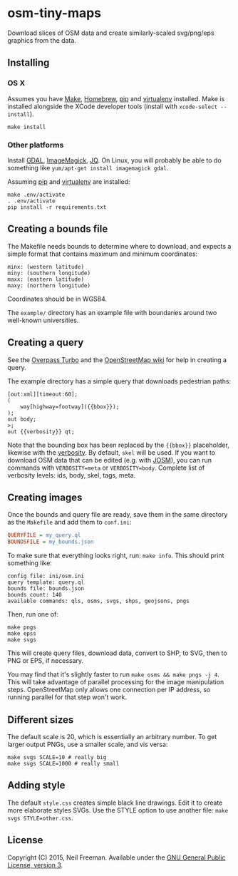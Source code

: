 osm-tiny-maps
=============

Download slices of OSM data and create similarly-scaled svg/png/eps graphics from the data.

## Installing

### OS X

Assumes you have [Make](https://www.gnu.org/software/make/), [Homebrew](http://brew.sh), [pip](http://pip.readthedocs.org/en/stable/installing/) and [virtualenv](https://github.com/pypa/virtualenv) installed. Make is installed alongside the XCode developer tools (install with `xcode-select --install`).

````
make install
````

### Other platforms

Install [GDAL](http://www.gdal.org), [ImageMagick](http://www.imagemagick.org/script/binary-releases.php), [JQ](https://stedolan.github.io/jq/). On Linux, you will probably be able to do something like `yum/apt-get install imagemagick gdal`.

Assuming [pip](http://pip.readthedocs.org/en/stable/installing/) and [virtualenv](https://github.com/pypa/virtualenv) are installed:
````
make .env/activate
. .env/activate
pip install -r requirements.txt
````

## Creating a bounds file

The Makefile needs bounds to determine where to download, and expects a simple format that contains maximum and minimum coordinates:

````
minx: (western latitude)
miny: (southern longitude)
maxx: (eastern latitude)
maxy: (northern longitude)
````

Coordinates should be in WGS84.

The `example/` directory has an example file with boundaries around two well-known universities.

## Creating a query

See the [Overpass Turbo](http://overpass-turbo.eu) and the [OpenStreetMap wiki](https://wiki.openstreetmap.org/wiki/Overpass_API/Language_Guide) for help in creating a query.

The example directory has a simple query that downloads pedestrian paths:
````
[out:xml][timeout:60];
(
    way[highway=footway]({{bbox}});
);
out body;
>;
out {{verbosity}} qt;
````

Note that the bounding box has been replaced by the `{{bbox}}` placeholder, likewise with the [verbosity](https://wiki.openstreetmap.org/wiki/Overpass_API/Language_Guide#Degree_of_verbosity). By default, `skel` will be used. If you want to download OSM data that can be edited (e.g. with [JOSM](https://josm.openstreetmap.de)), you can run commands with `VERBOSITY=meta` or `VERBOSITY=body`. Complete list of verbosity levels: ids, body, skel, tags, meta.

## Creating images

Once the bounds and query file are ready, save them in the same directory as the `Makefile` and add them to `conf.ini`:

````ini
QUERYFILE = my_query.ql
BOUNDSFILE = my_bounds.json
````

To make sure that everything looks right, run: `make info`. This should print something like:
````
config file: ini/osm.ini
query template: query.ql
bounds file: bounds.json
bounds count: 140
available commands: qls, osms, svgs, shps, geojsons, pngs
````

Then, run one of:
```
make pngs
make epss
make svgs
```

This will create query files, download data, convert to SHP, to SVG, then to PNG or EPS, if necessary.

You may find that it's slightly faster to run `make osms && make pngs -j 4`. This will take advantage of parallel processing for the image manipulation steps. OpenStreetMap only allows one connection per IP address, so running parallel for that step won't work.

## Different sizes

The default scale is 20, which is essentially an arbitrary number. To get larger output PNGs, use a smaller scale, and vis versa:
````
make svgs SCALE=10 # really big
make svgs SCALE=1000 # really small
````

## Adding style

The default `style.css` creates simple black line drawings. Edit it to create more elaborate styles SVGs. Use the STYLE option to use another file: `make svgs STYLE=other.css`.

## License

Copyright (C) 2015, Neil Freeman. Available under the [GNU General Public License, version 3](http://www.gnu.org/licenses/gpl.html).
